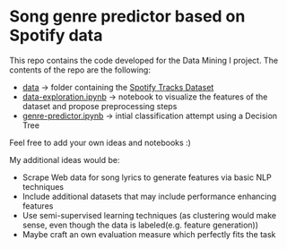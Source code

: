 # Song genre predictor based on Spotify data

This repo contains the code developed for the Data Mining I project. The contents of the repo are the following:
* [data](data/) &rarr; folder containing the [Spotify Tracks Dataset](https://www.kaggle.com/datasets/maharshipandya/-spotify-tracks-dataset)
* [data-exploration.ipynb](data-exploration.ipynb) &rarr;  notebook to visualize the features of the dataset and propose preprocessing steps
* [genre-predictor.ipynb](genre-predictor.ipynb) &rarr; intial classification attempt using a Decision Tree

Feel free to add your own ideas and notebooks :) 

My additional ideas would be: 
- Scrape Web data for song lyrics to generate features via basic NLP techniques
- Include additional datasets that may include performance enhancing features
- Use semi-supervised learning techniques (as clustering would make sense, even though the data is labeled(e.g. feature generation))
- Maybe craft an own evaluation measure which perfectly fits the task
